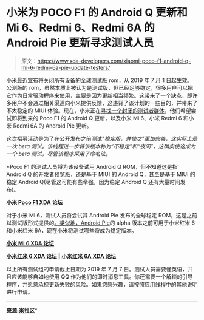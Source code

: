 # 小米为 POCO F1 的 Android Q 更新和 Mi 6、Redmi 6、Redmi 6A 的 Android Pie 更新寻求测试人员

> 原文：<https://www.xda-developers.com/xiaomi-poco-f1-android-q-mi-6-redmi-6a-pie-update-testers/>

小米[最近宣布](https://www.xda-developers.com/xiaomi-ending-miui-global-beta-all-smartphones-july/)将关闭所有设备的全球测试版 rom，从 2019 年 7 月 1 日起生效。公测版的 rom，虽然本质上被认为是测试版，但已经足够稳定，很多用户可以把它作为日常驱动程序来使用，主要是因为更新相当频繁。这带来了一个缺点，即许多用户不会通过相关渠道向小米提供反馈，这违背了该计划的一些目的，并带来了不太稳定的 MIUI 体验。现在，小米正在[寻找一个封闭的测试者群体](http://c.mi.com/thread-2262632-1-0.html)，他们希望尝试即将到来的 Poco F1 的 Android Q 更新，以及小米 Mi 6、小米 Redmi 6 和小米 Redmi 6A 的 Android Pie 更新。

这次招募活动是为了在公开发布之前测试"*稳定版，并使之"*更加完善，这实际上是一次 beta 测试。该线程进一步将该版本称为“不稳定”和“夜间”，这确实使这成为一个 beta 测试，尽管该程序采用了命名法。**

 *Poco F1 的测试人员将为该设备试用 Android Q ROM，但不知道这是指 Android Q 的开发者预览版，还是基于 MIUI 的 Android Q，甚至是基于 MIUI 的稳定 Android Q(尽管这可能有些牵强，因为稳定 Android Q 还有大量时间发布)。

**[小米 Poco F1 XDA 论坛](https://forum.xda-developers.com/poco-f1)**

对于小米 Mi 6，测试人员将尝试其 Android Pie 发布的全球稳定 ROM，这是之前以测试版形式提供的[。类似地，](https://www.xda-developers.com/xiaomi-mi-6-first-android-pie-beta/)[Android Pie](https://www.xda-developers.com/xiaomi-redmi-6-redmi-6a-alpha-builds-android-pie/)的 alpha 版本之前可用于小米红米 6 和小米红米 6A，现在小米将测试哪些将成为稳定版本。

**[小米 Mi 6 XDA 论坛](https://forum.xda-developers.com/mi-6)**

**[小米红米 6 XDA 论坛](https://forum.xda-developers.com/redmi-6) | [小米红米 6A XDA 论坛](https://forum.xda-developers.com/redmi-6a)**

以上所有测试组的申请截止日期为 2019 年 7 月 7 日。测试人员需要懂英语，并且应该能够自如地使用 QQ 作为他们的即时消息工具。你还需要一个解锁的引导程序，并愿意承担更新失败的风险。如果您感兴趣，请按照[应用线程](http://c.mi.com/thread-2262632-1-0.html)中的其他说明进行申请。

* * *

**来源:[米社区](http://c.mi.com/thread-2262632-1-0.html)***